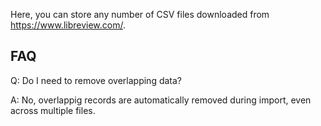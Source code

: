 Here, you can store any number of CSV files downloaded from <https://www.libreview.com/>.

## FAQ

Q: Do I need to remove overlapping data?

A: No, overlappig records are automatically removed during import, even across multiple files.
